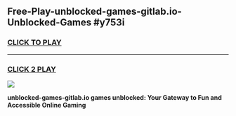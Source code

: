 
## Free-Play-unblocked-games-gitlab.io-Unblocked-Games #y753i
<h3>
<a href="https://news.freeplayer.one?title=unblocked-games-gitlab.io&ref=8M">CLICK TO PLAY</a></h3>
<hr>

<h3>
<a href="https://news.freeplayer.one?title=unblocked-games-gitlab.io&ref=8M">CLICK 2 PLAY</a>
  
</h3>

<a href="https://news.freeplayer.one?title=unblocked-games-gitlab.io&ref=8M"><img src="https://clearcache.store/games.png"></a>


**unblocked-games-gitlab.io games unblocked: Your Gateway to Fun and Accessible Online Gaming**
